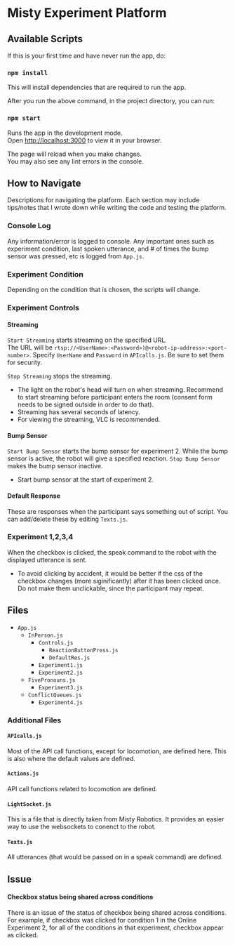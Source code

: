 # Misty Experiment Platform

## Available Scripts

If this is your first time and have never run the app, do:

### `npm install`

This will install dependencies that are required to run the app.


After you run the above command, in the project directory, you can run:

### `npm start`

Runs the app in the development mode.\
Open [http://localhost:3000](http://localhost:3000) to view it in your browser.

The page will reload when you make changes.\
You may also see any lint errors in the console.

## How to Navigate

Descriptions for navigating the platform. Each section may include tips/notes that I wrote down while writing the code and testing the platform.

### Console Log

Any information/error is logged to console. Any important ones such as experiment condition, last spoken utterance, and # of times the bump sensor was pressed, etc is logged from `App.js`. 

### Experiment Condition

Depending on the condition that is chosen, the scripts will change.

### Experiment Controls

#### Streaming

`Start Streaming` starts streaming on the specified URL.  
The URL will be `rtsp://<UserName>:<Password>)@<robot-ip-address>:<port-number>`. Specify `UserName` and `Password` in 
`APIcalls.js`. Be sure to set them for security.

`Stop Streaming` stops the streaming.

- The light on the robot's head will turn on when streaming. Recommend to start streaming before participant enters the room (consent form needs to be signed outside in order to do that). 
- Streaming has several seconds of latency.
- For viewing the streaming, VLC is recommended. 

#### Bump Sensor

`Start Bump Sensor` starts the bump sensor for experiment 2. While the bump sensor is active, the robot will give a specified reaction. 
`Stop Bump Sensor` makes the bump sensor inactive.

- Start bump sensor at the start of experiment 2.

#### Default Response

These are responses when the participant says something out of script. You can add/delete these by editing `Texts.js`.

### Experiment 1,2,3,4

When the checkbox is clicked, the speak command to the robot with the displayed utterance is sent.

- To avoid clicking by accident, it would be better if the css of the checkbox changes (more siginificantly) after it has been clicked once. Do not make them unclickable, since the participant may repeat.

## Files

- `App.js`
    - `InPerson.js`
        - `Controls.js`
            - `ReactionButtonPress.js` 
            - `DefaultRes.js`   
        - `Experiment1.js`
        - `Experiment2.js`
    - `FivePronouns.js`
        - `Experiment3.js`
    - `ConflictQueues.js`
        - `Experiment4.js` 

### Additional Files

#### `APIcalls.js`

Most of the API call functions, except for locomotion, are defined here. This is also where the default values are defined.

#### `Actions.js`

API call functions related to locomotion are defined.

#### `LightSocket.js`

This is a file that is directly taken from Misty Robotics. It provides an easier way to use the websockets to conenct to the robot.

#### `Texts.js`

All utterances (that would be passed on in a speak command) are defined.

## Issue

#### Checkbox status being shared across conditions

There is an issue of the status of checkbox being shared across conditions. For example, if checkbox was clicked for condition 1 in the Online Experiment 2, for all of the conditions in that experiment, checkbox appear as clicked. 

